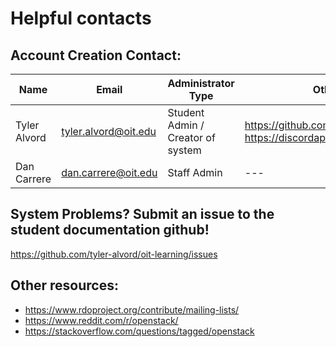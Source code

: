# Helpful contacts
## Account Creation Contact:
| Name | Email | Administrator Type | Other Contacts |
| --- | --- | --- | --- |
| Tyler Alvord | tyler.alvord@oit.edu | Student Admin / Creator of system | https://github.com/tyler-alvord <br> https://discordapp.com/users/teearay#1523 |
| Dan Carrere | dan.carrere@oit.edu | Staff Admin | --- |


## System Problems? Submit an issue to the student documentation github!
https://github.com/tyler-alvord/oit-learning/issues

## Other resources:
- https://www.rdoproject.org/contribute/mailing-lists/
- https://www.reddit.com/r/openstack/
- https://stackoverflow.com/questions/tagged/openstack

